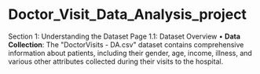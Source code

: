 # Doctor_Visit_Data_Analysis_project

Section 1: Understanding the Dataset
     Page 1.1: Dataset Overview
        •	**Data Collection**: The "DoctorVisits - DA.csv" dataset contains comprehensive information about patients, including their gender, age, income, illness, and various other attributes collected during their visits 
           to the hospital.
        


